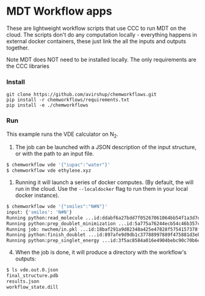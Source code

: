 # MDT Workflow apps

These are lightweight workflow scripts that use CCC to run MDT on the cloud. The scripts don't do any computation locally - everything happens in external docker containers, these just link the all the inputs and outputs together.

Note MDT does NOT need to be installed locally. The only requirements are the CCC libraries

### Install

```
git clone https://github.com/avirshup/chemworkflows.git
pip install -r chemworkflows/requirements.txt
pip install -e ./chemworkflows
```

### Run

This example runs the VDE calculator on N<sub>2</sub>.

1. The job can be launched with a JSON description of the input structure, or with the path to an input file.
 
```bash
$ chemworkflow vde '{"iupac":"water"}' 
$ chemworkflow vde ethylene.xyz
```


1. Running it will launch a series of docker computes. (By default, the will run in the cloud. Use the `--localdocker` flag to run them in your local docker instance).
```bash
$ chemworkflow vde '{"smiles":"N#N"}' 
input: {'smiles': 'N#N'}
Running python:read_molecule ...id:ddabf6a27bdd7f05267061064bb54f1a3d7e386522537565d9ff448e27416aa5 ...done
Running python:prep_doublet_minimization ...id:5a775a76244ecb54c46b357c131c6951ba5200d5d6a3b1266b845f741d69265b ...done
Running job: nwchem/in.pkl ...id:18baf291a9d82348a425e47828f5754157378f9fbb722067c439070454869605 ...done
Running python:finish_doublet ...id:897afe9d9db1c37788997889f475881d3eb5efef34fd432d885843e9ad23402b ...done
Running python:prep_singlet_energy ...id:3f5ac8584a016e4904bebc90c70b6e279530dd85c516406d05f639bbfc21491d ...done
```

4. When the job is done, it will produce a directory with the workflow's outputs:

```bash
$ ls vde.out.0.json
final_structure.pdb
results.json
workflow_state.dill
```






